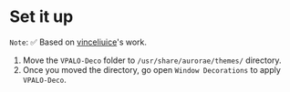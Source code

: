 # Set it up

`Note`: ✅ Based on [vinceliuice](https://github.com/vinceliuice/MacSonoma-kde)'s work.

1. Move the `VPALO-Deco` folder to `/usr/share/aurorae/themes/` directory.
2. Once you moved the directory, go open  `Window Decorations` to apply `VPALO-Deco`.
